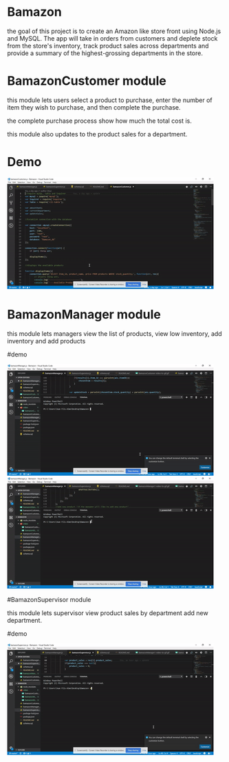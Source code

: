 # Bamazon

the goal of this project is to create an Amazon like store front using Node.js and MySQL.
The app will take in orders from customers and deplete stock from the store's inventory, track product sales across departments and provide a summary of the highest-grossing departments in the store.

# BamazonCustomer module

this module lets users select a product to purchase, enter the number of item they wish to purchase, and then complete the purchase.

the complete purchase process show how much the total cost is.

this module also updates to the product sales for a department.

# Demo

![Demo](video/bamazonCustomer-video-to-gif.gif)

# BamazonManager module

this module lets managers view the list of products, view low inventory, add inventory and add products

#demo

![Demo](video/bamazonManager1-video-to-gif.gif)
![Demo](video/bamazonManager2-video-to-gif.gif)

#BamazonSupervisor module

this module lets supervisor view product sales by department add new department. 

#demo

![Demo](video/bamazonsupervasor-video-to-gif.gif)